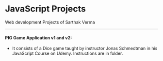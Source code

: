 # JavaScript Projects
Web development Projects of Sarthak Verma
***
#### PIG Game Application v1 and v2:
- It consists of a Dice game taught by instructor Jonas Schmedtman in his JavaScript Course on Udemy.
Instructions are in folder.
